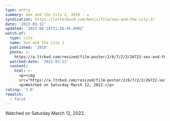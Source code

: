 ```yaml
---
type: entry
summary: Sex and the City 2, 2010 - ★
syndication: https://letterboxd.com/benji/film/sex-and-the-city-2/
date: '2022-03-12'
updated: '2022-06-24T21:26:45.000Z'
watch-of:
  type: cite
  name: Sex and the City 2
  published: '2010'
  photo: >-
    https://a.ltrbxd.com/resized/film-poster/2/6/7/2/2/26722-sex-and-the-city-2-0-600-0-900-crop.jpg?v=f4c5df6692
  watched-date: '2022-03-12'
  content:
    html: >-
      <p><img
      src="https://a.ltrbxd.com/resized/film-poster/2/6/7/2/2/26722-sex-and-the-city-2-0-600-0-900-crop.jpg?v=f4c5df6692"/></p>
      <p>Watched on Saturday March 12, 2022.</p>
rating: '1.0'
rewatch:
  - false
---
```

Watched on Saturday March 12, 2022.

